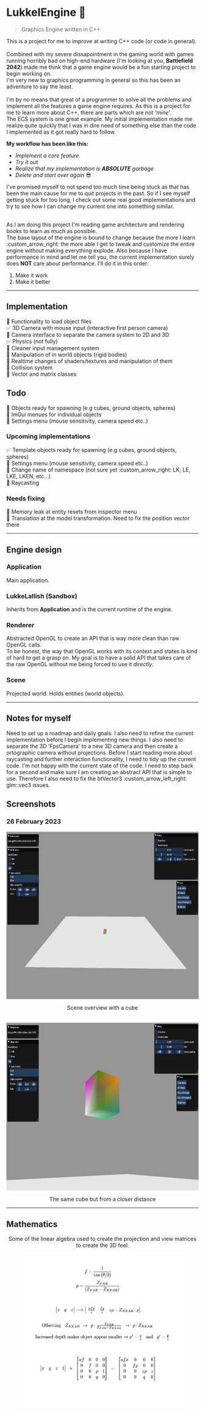 # LukkelEngine :vertical_traffic_light:
> Graphics Engine written in C++<br>

This is a project for me to improve at writing C++ code (or code in general).  
<br>
Combined with my severe dissapointment in the gaming world with games running horribly bad on high-end hardware
(I'm looking at you, **Battlefield 2042**)
made me think that a game engine would be a fun starting project to begin working on.  
I'm very new to graphics programming in general so this has been an adventure to say the least.  
<br>
I'm by no means that great of a programmer to solve all the problems and implement all the features
a game engine requires. As this is a project for me to learn more about C++, there are parts which
are not *'mine'*.<br>
The ECS system is one great example. My initial implementation made me realize quite 
quickly that I was in dire need of something else than the code I implemented as it got really hard to follow.<br>

**My workflow has been like this:**
- *Implement a core feature*
- *Try it out*
- *Realize that my implementation is **ABSOLUTE** garbage*
- *Delete and start over again* :sunglasses:

I've promised myself to not spend too much time being stuck as that has been the main cause for me to quit projects in the past.
So if I see myself getting stuck for too long, I check out some real good implementations and try to see how I can change
my current one into something similar.
<br><br>

As I am doing this project I'm reading game architecture and rendering books to learn as much as possible.<br>
The base layout of the engine is bound to change because the more I learn :custom_arrow_right: the more able I get to
tweak and customize the entire engine without making everything explode. Also because I have performance in mind 
and let me tell you, the current implementation surely does **NOT** care about performance. I'll do it in this order:<br>
1. Make it work
2. Make it better


---

## Implementation
<!-- Checklist -->
:black_square_button: Functionality to load object files<br>
:white_check_mark: 3D Camera with mouse input (interactive first person camera)<br>
:black_square_button: Camera interface to separate the camera system to 2D and 3D<br>
:white_check_mark: Physics (not fully)<br>
:black_square_button: Cleaner input management system<br>
:black_square_button: Manipulation of in world objects (rigid bodies)<br>
:black_square_button: Realtime changes of shaders/textures and manipulation of them<br>
:black_square_button: Collision system<br>
:black_square_button: Vector and matrix classes<br>

## Todo
:black_square_button: Objects ready for spawning (e.g cubes, ground objects, spheres)<br>
:black_square_button: ImGui menues for individual objects<br>
:black_square_button: Settings menu (mouse sensitivity, camera speed etc..)<br>
### Upcoming implementations
:white_check_mark: Template objects ready for spawning (e.g cubes, ground objects, spheres)<br>
:black_square_button: Settings menu (mouse sensitivity, camera speed etc..)<br>
:black_square_button: Change name of namespace (not sure yet :custom_arrow_right: LK, LE, LKE, LKEN, etc...)<br>
:black_square_button: Raycasting<br>

### Needs fixing
:black_square_button: Memory leak at entity resets from inspector menu<br>
:black_square_button: Translation at the model transformation. Need to fix the position vector there

---
## Engine design
### Application
Main application.<br>

### LukkeLallish (Sandbox)
Inherits from **Application** and is the current runtime of the engine.

### Renderer
Abstracted OpenGL to create an API that is way more clean than raw OpenGL calls.<br>
To be honest, the way that OpenGL works with its context and states is kind of hard to get a grasp on.
My goal is to have a solid API that takes care of the raw OpenGL without me being forced to use it *directly*.

### Scene
Projected world. Holds entities (world objects).<br>

---

## Notes for myself
Need to set up a roadmap and daily goals. I also need to refine the current implementation before I begin implementing new things.
I also need to separate the 3D 'FpsCamera' to a new 3D camera and then create a ortographic camera without projections. 
Before I start reading more about raycasting and further interaction functionality, I need to tidy up the current code. 
I'm not happy with the current state of the code. I need to step back for a second and make sure I am creating
an abstract API that is simple to use. Therefore I also need to fix the btVector3 :custom_arrow_left_right: glm::vec3 issues.

## Screenshots

### 26 February 2023

<div align="center">
	<img align="center" src="/doc/img/engine-26-2-2023-pic1.png" width=740 height=440>
</div>
<p align="center">Scene overview with a cube</p>

<br>
<div align="center">
	<img align="center" src="/doc/img/engine-26-2-2023-pic2.png" width=740 height=440>
<p align="center">The same cube but from a closer distance</p>
</div>


--- 


## Mathematics
<p align="center">Some of the linear algebra used to create the projection and view matrices to create the 3D feel.</p>
<div align="center">
	<img align="center" src="/doc/img/matrix-transformations.png" width=440 height=400>
</div>

